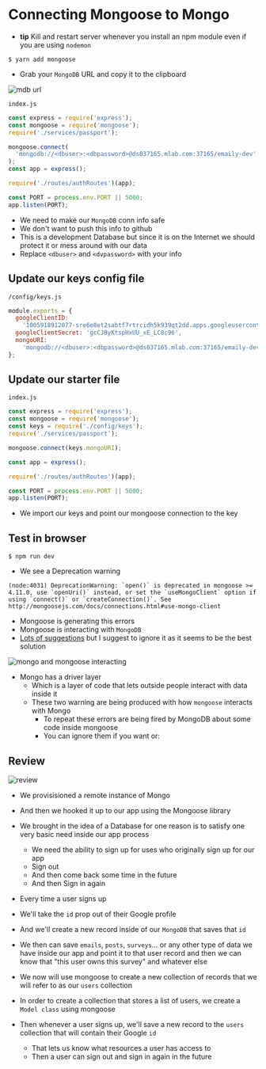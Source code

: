 # Connecting Mongoose to Mongo
* **tip** Kill and restart server whenever you install an npm module even if you are using `nodemon`

`$ yarn add mongoose`

* Grab your `MongoDB` URL and copy it to the clipboard

![mdb url](https://i.imgur.com/DnYcLc2.png)

`index.js`

```js
const express = require('express');
const mongoose = require('mongoose');
require('./services/passport');

mongoose.connect(
  'mongodb://<dbuser>:<dbpassword>@ds037165.mlab.com:37165/emaily-dev',
);
const app = express();

require('./routes/authRoutes')(app);

const PORT = process.env.PORT || 5000;
app.listen(PORT);
```

* We need to make our `MongoDB` conn info safe
* We don't want to push this info to github
* This is a development Database but since it is on the Internet we should protect it or mess around with our data
* Replace `<dbuser>` and `<dvpassword>` with your info

## Update our keys config file
`/config/keys.js`

```js
module.exports = {
  googleClientID:
    '1005918912077-sre6e8et2sabtf7rtrcidh5k939qt2dd.apps.googleusercontent.com',
  googleClientSecret: 'gcCJByKtspHxUU_xE_LC8c96',
  mongoURI:
    'mongodb://<dbuser>:<dbpassword>@ds037165.mlab.com:37165/emaily-dev',
};
```

## Update our starter file
`index.js`

```js
const express = require('express');
const mongoose = require('mongoose');
const keys = require('./config/keys');
require('./services/passport');

mongoose.connect(keys.mongoURI);

const app = express();

require('./routes/authRoutes')(app);

const PORT = process.env.PORT || 5000;
app.listen(PORT);
```

* We import our keys and point our mongoose connection to the key

## Test in browser
`$ npm run dev`

* We see a Deprecation warning

```
(node:4031) DeprecationWarning: `open()` is deprecated in mongoose >= 4.11.0, use `openUri()` instead, or set the `useMongoClient` option if using `connect()` or `createConnection()`. See http://mongoosejs.com/docs/connections.html#use-mongo-client
```

* Mongoose is generating this errors
* Mongoose is interacting with `MongoDB`
* [Lots of suggestions](https://github.com/Automattic/mongoose/issues/5399) but I suggest to ignore it as it seems to be the best solution

![mongo and mongoose interacting](https://i.imgur.com/Lw6ZYLn.png)

* Mongo has a driver layer
    - Which is a layer of code that lets outside people interact with data inside it
    - These two warning are being produced with how `mongoose` interacts with Mongo
        + To repeat these errors are being fired by MongoDB about some code inside mongoose
        + You can ignore them if you want or:

## Review
![review](https://i.imgur.com/wub1C3n.png)

* We provisisioned a remote instance of Mongo
* And then we hooked it up to our app using the Mongoose library
* We brought in the idea of a Database for one reason is to satisfy one very basic need inside our app process
    - We need the ability to sign up for uses who originally sign up for our app
    - Sign out
    - And then come back some time in the future
    - And then Sign in again

* Every time a user signs up
* We'll take the `id` prop out of their Google profile
* And we'll create a new record inside of our `MongoDB` that saves that `id`
* We then can save `emails`, `posts`, `surveys`... or any other type of data we have inside our app and point it to that user record and then we can know that "this user owns this survey" and whatever else

* We now will use mongoose to create a new collection of records that we will refer to as our `users` collection
* In order to create a collection that stores a list of users, we create a `Model class` using mongoose
* Then whenever a user signs up, we'll save a new record to the `users` collection that will contain their Google `id`
    - That lets us know what resources a user has access to
    - Then a user can sign out and sign in again in the future
